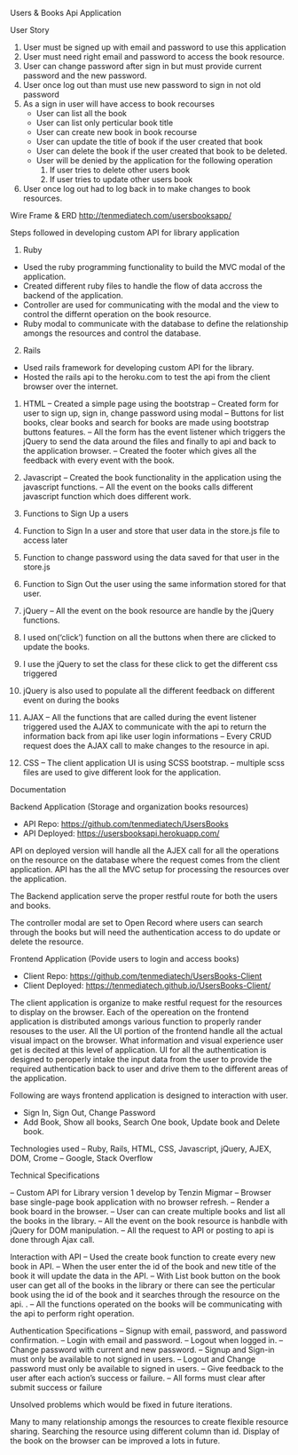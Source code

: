 Users & Books Api Application

User Story

1) User must be signed up with email and password to use this application
2) User must need right email and password to access the book resource.
3) User can change password after sign in but must provide current password and the new password.
4) User once log out than must use new password to sign in not old password
5) As a sign in user will have access to book recourses
    - User can list all the book
    - User can list only perticular book title
    - User can create new book in book recourse
    - User can update the title of book if the user created that book
    - User can delete the book if the user created that book to be deleted.
    - User will be denied by the application for the following operation
        1) If user tries to delete other users book
        2) If user tries to update other users book
6) User once log out had to log back in to make changes to book resources.

Wire Frame & ERD
http://tenmediatech.com/usersbooksapp/

Steps followed in developing custom API for library application

1) Ruby
- Used the ruby programming functionality to build the MVC modal of the application.
- Created different ruby files to handle the flow of data accross the backend of the application.
- Controller are used for communicating with the modal and the view to control the differnt operation on the book resource.
- Ruby modal to communicate with the database to define the relationship amongs the resources and control the database.

2) Rails
- Used rails framework for developing custom API for the library.
- Hosted the rails api to the heroku.com to test the api from the client browser over the internet.

1) HTML
– Created a simple page using the bootstrap
– Created form for user to sign up, sign in, change password using modal
– Buttons for list books, clear books and search for books are made using bootstrap buttons features.
– All the form has the event listener which triggers the jQuery to send the data around the files and finally to api and back to the application browser.
– Created the footer which gives all the feedback with every event with the book.

2) Javascript
– Created the book functionality in the application using the javascript functions.
– All the event on the books calls different javascript function which does different work.
1) Functions to Sign Up a users
2) Function to Sign In a user and store that user data in the store.js file to access later
3) Function to change password using the data saved for that user in the store.js
4) Function to Sign Out the user using the same information stored for that user.

3) jQuery
– All the event on the book resource are handle by the jQuery functions.
1) I used on(‘click’) function on all the buttons when there are clicked to update the books.
3) I use the jQuery to set the class for these click to get the different css triggered
4) jQuery is also used to populate all the different feedback on different event on during the books

4) AJAX
– All the functions that are called during the event listener triggered used the AJAX to communicate with the api to return the information back from api like user login informations
– Every CRUD request does the AJAX call to make changes to the resource in api.

5) CSS
– The client application UI is using SCSS bootstrap.
– multiple scss files are used to give different look for the application.

Documentation

Backend Application (Storage and organization books resources)
- API Repo: https://github.com/tenmediatech/UsersBooks
- API Deployed: https://usersbooksapi.herokuapp.com/



API on deployed version will handle all the AJEX call for all the operations on the resource on the database where the request comes from the client application. API has the all the MVC setup for processing the resources over the application.

The Backend application serve the proper restful route for both the users and books.

The controller modal are set to Open Record where users can search through the books but will need the authentication access to do update or delete the resource.

Frontend Application (Povide users to login and access books)
- Client Repo: https://github.com/tenmediatech/UsersBooks-Client
- Client Deployed: https://tenmediatech.github.io/UsersBooks-Client/

The client application is organize to make restful request for the resources to display on the browser.
Each of the opereation on the frontend application is distributed amongs various function to properly rander resouses to the user.
All the UI portion of the frontend handle all the actual visual impact on the browser. What information and visual experience user get is decited at this level of application.
UI for all the authentication is designed to peroperly intake the input data from the user to provide the required authentication back to user and drive them to the different areas of the application.

Following are ways frontend application is designed to interaction with user.
- Sign In, Sign Out, Change Password
- Add Book, Show all books, Search One book, Update book and Delete book.

Technologies used
– Ruby, Rails, HTML, CSS, Javascript, jQuery, AJEX, DOM, Crome
– Google, Stack Overflow

Technical Specifications

– Custom API for Library version 1 develop by Tenzin Migmar
– Browser base single-page book application with no browser refresh.
– Render a book board in the browser.
– User can can create multiple books and list all the books in the library.
– All the event on the book resource is hanbdle with jQuery for DOM manipulation.
– All the request to API or posting to api is done through Ajax call.

Interaction with API
– Used the create book function to create every new book in API.
– When the user enter the id of the book and new title of the book it will update the data in the API.
– With List book button on the book user can get all of the books in the library or there can see the perticular book using the id of the book and it searches through the resource on the api. .
– All the functions operated on the books will be communicating with the api to perform right operation.

Authentication Specifications
– Signup with email, password, and password confirmation.
– Login with email and password.
– Logout when logged in.
– Change password with current and new password.
– Signup and Sign-in must only be available to not signed in users.
– Logout and Change password must only be available to signed in users.
– Give feedback to the user after each action’s success or failure.
– All forms must clear after submit success or failure

Unsolved problems which would be fixed in future iterations.

Many to many relationship amongs the resources to create flexible resource sharing.
Searching the resource using different column than id.
Display of the book on the browser can be improved a lots in future.
